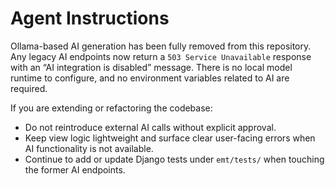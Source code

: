 # Agent Instructions

Ollama-based AI generation has been fully removed from this repository. Any legacy AI endpoints now return a `503 Service Unavailable` response with an “AI integration is disabled” message. There is no local model runtime to configure, and no environment variables related to AI are required.

If you are extending or refactoring the codebase:
- Do not reintroduce external AI calls without explicit approval.
- Keep view logic lightweight and surface clear user-facing errors when AI functionality is not available.
- Continue to add or update Django tests under `emt/tests/` when touching the former AI endpoints.
